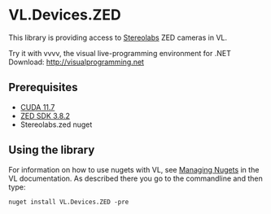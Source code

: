# VL.Devices.ZED
This library is providing access to [Stereolabs](https://www.stereolabs.com/) ZED cameras in VL.

Try it with vvvv, the visual live-programming environment for .NET  
Download: http://visualprogramming.net

## Prerequisites
- [CUDA 11.7](https://developer.nvidia.com/cuda-11-7-0-download-archive)
- [ZED SDK 3.8.2](https://www.stereolabs.com/developers/release/3.8/)
- Stereolabs.zed nuget 

## Using the library
For information on how to use nugets with VL, see [Managing Nugets](https://thegraybook.vvvv.org/reference/libraries/dependencies.html#manage-nugets) in the VL documentation. As described there you go to the commandline and then type:

    nuget install VL.Devices.ZED -pre
